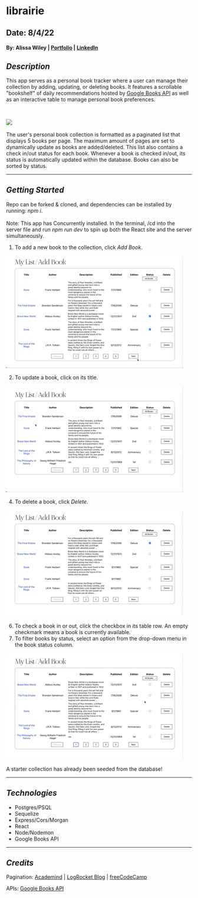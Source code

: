 # librairie

## Date: 8/4/22
#### By: Alissa Wiley | [Portfolio](https://alissaestelle.com/) | [LinkedIn](https://www.linkedin.com/in/alissaestelle/)

## **_Description_**

This app serves as a personal book tracker where a user can manage their collection by adding, updating, or deleting books. It features a scrollable "bookshelf" of daily recommendations hosted by [Google Books API](https://developers.google.com/books/docs/v1/using) as well as an interactive table to manage personal book preferences.

<br>

![](BookBar.gif)

The user's personal book collection is formatted as a paginated list that displays 5 books per page. The maximum amount of pages are set to dynamically update as books are added/deleted. This list also contains a check in/out status for each book. Whenever a book is checked in/out, its status is automatically updated within the database. Books can also be sorted by status.

---

**_Getting Started_**
-
Repo can be forked & cloned, and dependencies can be installed by running: _npm i_.
<br><br>
Note: This app has Concurrently installed. In the terminal, /cd into the server file and run *npm run dev* to spin up both the React site and the server simultaneously.
<br>

1. To add a new book to the collection, click _Add Book_.

![](AddBook.gif)

2. To update a book, click on its title.

![](EditBook2.gif)

4. To delete a book, click _Delete_.

![](DeleteBook.gif)

6. To check a book in or out, click the checkbox in its table row. An empty checkmark means a book is currently available.
7. To filter books by status, select an option from the drop-down menu in the book status column.

![](SortBooks.gif)

A starter collection has already been seeded from the database!

---

**_Technologies_**
- 

- Postgres/PSQL
- Sequelize
- Express/Cors/Morgan
- React
- Node/Nodemon
- Google Books API

---

**_Credits_**
-

Pagination:
[Academind](https://academind.com/tutorials/reactjs-pagination) | [LogRocket Blog](https://blog.logrocket.com/react-pagination-scratch-hooks/) | [freeCodeCamp](https://www.freecodecamp.org/news/build-a-custom-pagination-component-in-react/)

APIs: [Google Books API](https://developers.google.com/books/docs/v1/using)




